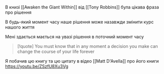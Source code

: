 
В книзі [[Awaken the Giant Within]] від [[Tony Robbins]] була цікава фраза про рішення

В будь-який момент часу наше рішення може назавжди змінити курс нашого життя

Мені здається мається на увазі рішення в поточний момент часу

> [!quote]
> You must know that in any moment a decision you make can change the course of your life forever 

Я побачив цю книгу та цю цитату в відео [[Matt D'Avella]] про його книги https://youtu.be/ZSzfU8Xu3Vg